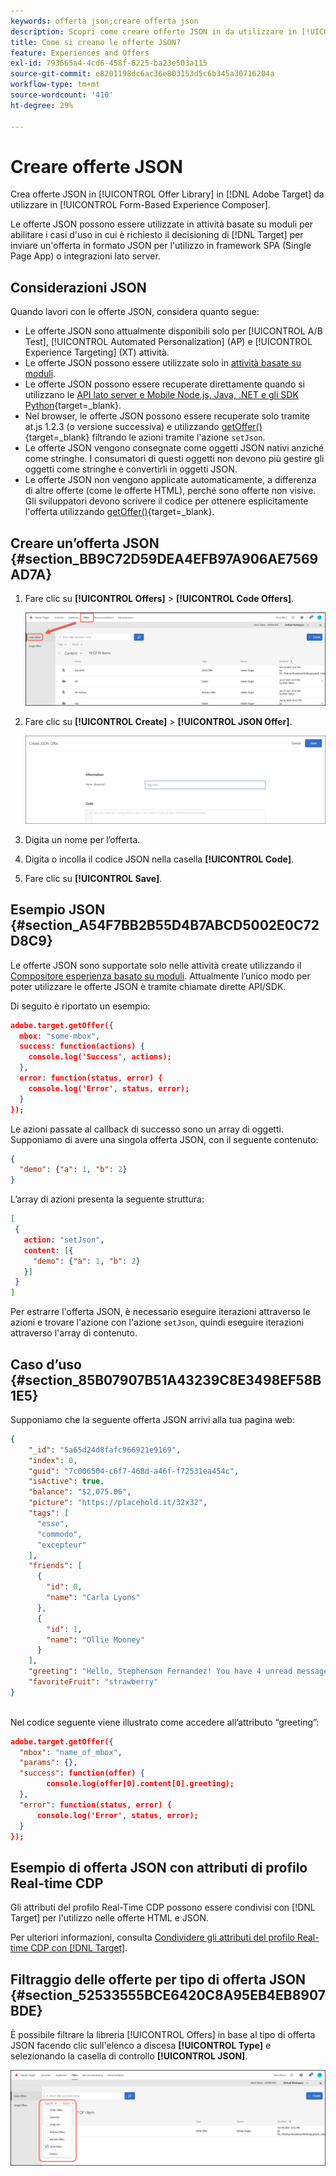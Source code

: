 ```yaml
---
keywords: offerta json;creare offerta json
description: Scopri come creare offerte JSON in da utilizzare in [!UICONTROL Form-Based Experience Composer].
title: Come si creano le offerte JSON?
feature: Experiences and Offers
exl-id: 793665a4-4cd6-458f-8225-ba23e503a115
source-git-commit: e8201198dc6ac36e803153d5c6b345a30716204a
workflow-type: tm+mt
source-wordcount: '410'
ht-degree: 29%

---
```


# Creare offerte JSON

Crea offerte JSON in [!UICONTROL Offer Library] in [!DNL Adobe Target] da utilizzare in [!UICONTROL Form-Based Experience Composer].

Le offerte JSON possono essere utilizzate in attività basate su moduli per abilitare i casi d&#39;uso in cui è richiesto il decisioning di [!DNL Target] per inviare un&#39;offerta in formato JSON per l&#39;utilizzo in framework SPA (Single Page App) o integrazioni lato server.

## Considerazioni JSON

Quando lavori con le offerte JSON, considera quanto segue:

* Le offerte JSON sono attualmente disponibili solo per [!UICONTROL A/B Test], [!UICONTROL Automated Personalization] (AP) e [!UICONTROL Experience Targeting] (XT) attività.
* Le offerte JSON possono essere utilizzate solo in [attività basate su moduli](/help/main/c-experiences/form-experience-composer.md).
* Le offerte JSON possono essere recuperate direttamente quando si utilizzano le [API lato server e Mobile Node.js, Java, .NET e gli SDK Python](https://experienceleague.adobe.com/docs/target-dev/developer/server-side/server-side-overview.html?lang=it){target=_blank}.
* Nel browser, le offerte JSON possono essere recuperate solo tramite at.js 1.2.3 (o versione successiva) e utilizzando [getOffer()](https://experienceleague.adobe.com/docs/target-dev/developer/client-side/at-js-implementation/functions-overview/adobe-target-getoffer.html){target=_blank} filtrando le azioni tramite l&#39;azione `setJson`.
* Le offerte JSON vengono consegnate come oggetti JSON nativi anziché come stringhe. I consumatori di questi oggetti non devono più gestire gli oggetti come stringhe e convertirli in oggetti JSON.
* Le offerte JSON non vengono applicate automaticamente, a differenza di altre offerte (come le offerte HTML), perché sono offerte non visive. Gli sviluppatori devono scrivere il codice per ottenere esplicitamente l&#39;offerta utilizzando [getOffer()](https://experienceleague.adobe.com/docs/target-dev/developer/client-side/at-js-implementation/functions-overview/adobe-target-getoffer.html){target=_blank}.

## Creare un’offerta JSON {#section_BB9C72D59DEA4EFB97A906AE7569AD7A}

1. Fare clic su **[!UICONTROL Offers]** > **[!UICONTROL Code Offers]**.

   ![Offerte > Scheda Offerte codice](/help/main/c-experiences/c-manage-content/assets/code-offers-tab.png)

1. Fare clic su **[!UICONTROL Create]** > **[!UICONTROL JSON Offer]**.

   ![immagine offer-json](assets/offer-json.png)

1. Digita un nome per l’offerta.
1. Digita o incolla il codice JSON nella casella **[!UICONTROL Code]**.
1. Fare clic su **[!UICONTROL Save]**.

## Esempio JSON {#section_A54F7BB2B55D4B7ABCD5002E0C72D8C9}

Le offerte JSON sono supportate solo nelle attività create utilizzando il [Compositore esperienza basato su moduli](/help/main/c-experiences/form-experience-composer.md). Attualmente l’unico modo per poter utilizzare le offerte JSON è tramite chiamate dirette API/SDK.

Di seguito è riportato un esempio:

```json
adobe.target.getOffer({ 
  mbox: "some-mbox", 
  success: function(actions) { 
    console.log('Success', actions); 
  }, 
  error: function(status, error) { 
    console.log('Error', status, error); 
  } 
});
```

Le azioni passate al callback di successo sono un array di oggetti. Supponiamo di avere una singola offerta JSON, con il seguente contenuto:

```json
{ 
  "demo": {"a": 1, "b": 2} 
}
```

L’array di azioni presenta la seguente struttura:

```json
[ 
 { 
   action: "setJson", 
   content: [{ 
     "demo": {"a": 1, "b": 2} 
   }] 
 }  
]
```

Per estrarre l&#39;offerta JSON, è necessario eseguire iterazioni attraverso le azioni e trovare l&#39;azione con l&#39;azione `setJson`, quindi eseguire iterazioni attraverso l&#39;array di contenuto.

## Caso d’uso {#section_85B07907B51A43239C8E3498EF58B1E5}

Supponiamo che la seguente offerta JSON arrivi alla tua pagina web:

```json
{ 
    "_id": "5a65d24d8fafc966921e9169", 
    "index": 0, 
    "guid": "7c006504-c6f7-468d-a46f-f72531ea454c", 
    "isActive": true, 
    "balance": "$2,075.06", 
    "picture": "https://placehold.it/32x32", 
    "tags": [ 
      "esse", 
      "commodo", 
      "excepteur"
    ], 
    "friends": [ 
      { 
        "id": 0, 
        "name": "Carla Lyons" 
      }, 
      { 
        "id": 1, 
        "name": "Ollie Mooney" 
      } 
    ], 
    "greeting": "Hello, Stephenson Fernandez! You have 4 unread messages.", 
    "favoriteFruit": "strawberry" 
} 
  
```

Nel codice seguente viene illustrato come accedere all’attributo “greeting”:

```json
adobe.target.getOffer({   
  "mbox": "name_of_mbox", 
  "params": {}, 
  "success": function(offer) {           
        console.log(offer[0].content[0].greeting); 
  },   
  "error": function(status, error) {           
      console.log('Error', status, error); 
  } 
});
```

## Esempio di offerta JSON con attributi di profilo Real-time CDP

Gli attributi del profilo Real-Time CDP possono essere condivisi con [!DNL Target] per l&#39;utilizzo nelle offerte HTML e JSON.

Per ulteriori informazioni, consulta [Condividere gli attributi del profilo Real-time CDP con [!DNL Target]](/help/main/c-integrating-target-with-mac/integrating-with-rtcdp.md#rtcdp-profile-attributes).

## Filtraggio delle offerte per tipo di offerta JSON {#section_52533555BCE6420C8A95EB4EB8907BDE}

È possibile filtrare la libreria [!UICONTROL Offers] in base al tipo di offerta JSON facendo clic sull&#39;elenco a discesa **[!UICONTROL Type]** e selezionando la casella di controllo **[!UICONTROL JSON]**.

![immagine filtro-offer-json](assets/offer-json-filter.png)
